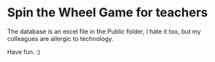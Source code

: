 # Spin the Wheel Game for teachers
The database is an excel file in the Public folder, I hate it too, but my colleagues are allergic to technology.

Have fun. :)
